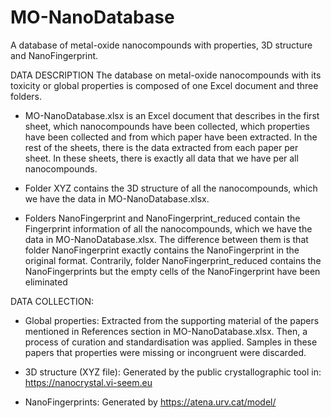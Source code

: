 # MO-NanoDatabase
A database of metal-oxide nanocompounds with properties, 3D structure and NanoFingerprint.

DATA DESCRIPTION
The database on metal-oxide nanocompounds with its toxicity or global properties is composed of one Excel document and three folders.

- MO-NanoDatabase.xlsx is an Excel document that describes in the first sheet, which nanocompounds have been collected, which properties have been collected and from which paper have been extracted. In the rest of the sheets, there is the data extracted from each paper per sheet. In these sheets, there is exactly all data that we have per all nanocompounds.

- Folder XYZ contains the 3D structure of all the nanocompounds, which we have the data in MO-NanoDatabase.xlsx.

- Folders NanoFingerprint and NanoFingerprint_reduced contain the Fingerprint information of all the nanocompounds, which we have the data in MO-NanoDatabase.xlsx. The difference between them is that folder NanoFingerprint exactly contains the NanoFingerprint in the original format. Contrarily, folder NanoFingerprint_reduced contains the NanoFingerprints but the empty cells of the NanoFingerprint have been eliminated

DATA COLLECTION:
- Global properties:
Extracted from the supporting material of the papers mentioned in References section in MO-NanoDatabase.xlsx. Then, a process of curation and standardisation was applied. Samples in these papers that properties were missing or incongruent were discarded.

- 3D structure (XYZ file):
Generated by the public crystallographic tool in: https://nanocrystal.vi-seem.eu

- NanoFingerprints:
Generated by https://atena.urv.cat/model/
